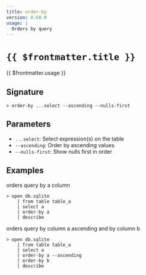 ```yaml
---
title: order-by
version: 0.68.0
usage: |
  Orders by query
---
```


# <code>{{ $frontmatter.title }}</code>

<div style='white-space: pre-wrap;'>{{ $frontmatter.usage }}</div>

## Signature

```> order-by ...select --ascending --nulls-first```

## Parameters

 -  `...select`: Select expression(s) on the table
 -  `--ascending`: Order by ascending values
 -  `--nulls-first`: Show nulls first in order

## Examples

orders query by a column
```shell
> open db.sqlite
    | from table table_a
    | select a
    | order-by a
    | describe
```

orders query by column a ascending and by column b
```shell
> open db.sqlite
    | from table table_a
    | select a
    | order-by a --ascending
    | order-by b
    | describe
```
